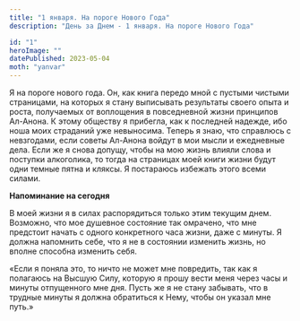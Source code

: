 ```yaml
---
title: "1 января. На пороге Нового Года"
description: "День за Днем - 1 января. На пороге Нового Года"

id: "1"
heroImage: ""
datePublished: 2023-05-04
moth: "yanvar"
---
```


Я на пороге нового года. Он, как книга передо мной с пустыми чистыми
страницами, на которых я стану выписывать результаты своего опыта и роста,
получаемых от воплощения в повседневной жизни принципов Ал-Анона. К этому
обществу я прибегла, как к последней надежде, ибо ноша моих страданий уже
невыносима. Теперь я знаю, что справлюсь с невзгодами, если советы Ал-Анона
войдут в мои мысли и ежедневные дела. Если же я снова допущу, чтобы на мою
жизнь влияли слова и поступки алкоголика, то тогда на страницах моей книги
жизни будут одни темные пятна и кляксы. Я постараюсь избежать этого всеми
силами.

**Напоминание на сегодня**

В моей жизни я в силах распорядиться только этим текущим днем. Возможно, что
мое душевное состояние так омрачено, что мне предстоит начать с одного
конкретного часа жизни, даже с минуты. Я должна напомнить себе, что я не в
состоянии изменить жизнь, но вполне способна изменить себя.

«Если я поняла это, то ничто не может мне повредить, так как я полагаюсь на
Высшую Силу, которую я прошу вести меня через часы и минуты отпущенного мне
дня. Пусть же я не стану забывать, что в трудные минуты я должна обратиться к
Нему, чтобы он указал мне путь.»
